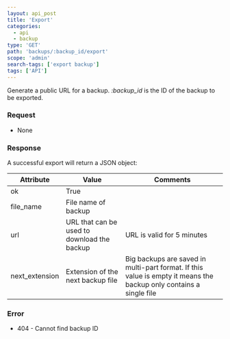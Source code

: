 ```yaml
---
layout: api_post
title: 'Export'
categories:
  - api
  - backup
type: 'GET'
path: 'backups/:backup_id/export'
scope: 'admin'
search-tags: ['export backup']
tags: ['API']
---
```


Generate a public URL for a backup. <i>:backup_id</i> is the ID of the backup to be exported.


### Request

* None

### Response

A successful export will return a JSON object:

<table class="table table-bordered table-striped">
	<thead>
		<tr>
			<th>Attribute</th>
			<th>Value</th>
			<th>Comments</th>
		</tr>
  </thead>
	<tbody>
		<tr><td>ok</td><td>True</td><td></td></tr>
		<tr><td>file_name</td><td>File name of backup</td><td></td></tr>
		<tr><td>url</td><td>URL that can be used to download the backup</td><td>URL is valid for 5 minutes</td></tr>
		<tr><td>next_extension</td><td>Extension of the next backup file </td><td>Big backups are saved in multi-part format. If this value is empty it means the backup only contains a single file</td></tr>
	</tbody>
</table>

### Error

* 404 - Cannot find backup ID
